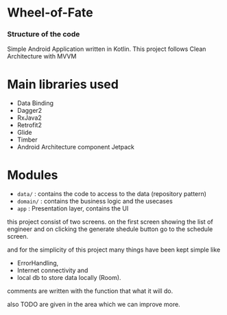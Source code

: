 # Wheel-of-Fate

### Structure of the code ###
Simple Android Application written in Kotlin.
This project follows Clean Architecture with MVVM

# Main libraries used

* Data Binding
* Dagger2
* RxJava2
* Retrofit2
* Glide
* Timber
* Android Architecture component Jetpack


# Modules


* `data/` : contains the code to access to the data (repository pattern)
* `domain/` : contains the business logic and the usecases
* `app` : Presentation layer, contains the UI 

this project consist of two screens. on the first screen showing the list of engineer and on clicking the generate shedule button go to the schedule screen.

and for the simplicity of this project many things have been kept simple
like 
* ErrorHandling, 
* Internet connectivity and 
* local db to store data locally (Room).

comments are written with the function that what it will do.

also TODO are given in the area which we can improve more.



